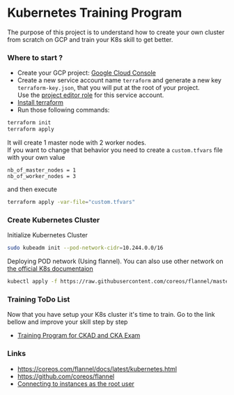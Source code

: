 Kubernetes Training Program
===========================
The purpose of this project is to understand how to create your own cluster from scratch on GCP
 and train your K8s skill to get better.

### Where to start ?
- Create your GCP project: [Google Cloud Console](https://console.cloud.google.com/home/dashboard)
- Create a new service account name `terraform` and generate a new key `terraform-key.json`, that you will put at the root of your project.  
Use the [project editor role](https://cloud.google.com/iam/docs/understanding-roles?hl=en) for this service account. 
- [Install terraform](https://learn.hashicorp.com/tutorials/terraform/install-cli)
- Run those following commands:

```bash
terraform init
terraform apply
```

It will create 1 master node with 2 worker nodes.   
If you want to change that behavior you need to create a `custom.tfvars` file with your own value
```
nb_of_master_nodes = 1
nb_of_worker_nodes = 3
```
and then execute
```bash
terraform apply -var-file="custom.tfvars"
```

### Create Kubernetes Cluster 
Initialize Kubernetes Cluster 
```bash
sudo kubeadm init --pod-network-cidr=10.244.0.0/16
```

Deploying POD network (Using flannel). 
You can also use other network on [the official K8s documentaion](https://kubernetes.io/docs/concepts/cluster-administration/networking/)
```bash
kubectl apply -f https://raw.githubusercontent.com/coreos/flannel/master/Documentation/kube-flannel.yml
```

### Training ToDo List
Now that you have setup your K8s cluster it's time to train. 
Go to the link bellow and improve your skill step by step

- [Training Program for CKAD and CKA Exam](./doc/training-program.md)


### Links
- https://coreos.com/flannel/docs/latest/kubernetes.html   
- https://github.com/coreos/flannel
- [Connecting to instances as the root user](https://cloud.google.com/compute/docs/instances/connecting-advanced#root)
